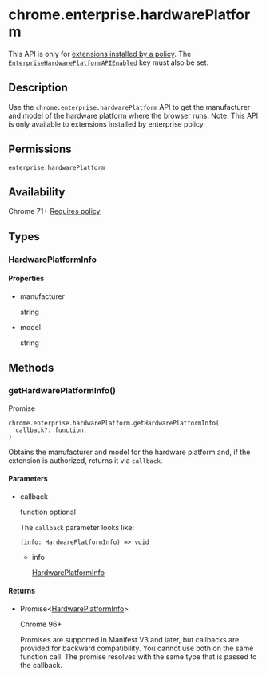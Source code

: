 # chrome.enterprise.hardwarePlatform

This API is only for [extensions installed by a policy](https://cloud.google.com/blog/products/chrome-enterprise/how-to-manage-chrome-extensions-on-windows-and-mac). The [`EnterpriseHardwarePlatformAPIEnabled`](https://chromeenterprise.google/policies/?policy=EnterpriseHardwarePlatformAPIEnabled) key must also be set.

## Description

Use the `chrome.enterprise.hardwarePlatform` API to get the manufacturer and model of the hardware platform where the browser runs. Note: This API is only available to extensions installed by enterprise policy.

## Permissions

`enterprise.hardwarePlatform`

## Availability

Chrome 71+ [Requires policy](https://support.google.com/chrome/a/answer/9296680)

## Types

### HardwarePlatformInfo

#### Properties

- manufacturer
  
  string
- model
  
  string

## Methods

### getHardwarePlatformInfo()

Promise

```
chrome.enterprise.hardwarePlatform.getHardwarePlatformInfo(
  callback?: function,
)
```

Obtains the manufacturer and model for the hardware platform and, if the extension is authorized, returns it via `callback`.

#### Parameters

- callback
  
  function optional
  
  The `callback` parameter looks like:
  
  ```
  (info: HardwarePlatformInfo) => void
  ```
  
  - info
    
    [HardwarePlatformInfo](#type-HardwarePlatformInfo)

#### Returns

- Promise&lt;[HardwarePlatformInfo](#type-HardwarePlatformInfo)&gt;
  
  Chrome 96+
  
  Promises are supported in Manifest V3 and later, but callbacks are provided for backward compatibility. You cannot use both on the same function call. The promise resolves with the same type that is passed to the callback.